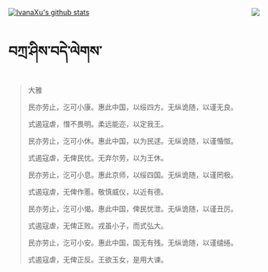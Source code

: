[![IvanaXu's github stats](https://github-readme-stats.vercel.app/api?username=IvanaXu&show_icons=true&theme=vue-dark)](https://github.com/anuraghazra/github-readme-stats)
<img align="right" src="https://github-readme-stats.vercel.app/api/top-langs/?username=IvanaXu&langs_count=3&theme=graywhite" />
# བཀྲ་ཤིས་བདེ་ལེགས་
> 大雅
> 
> 民亦劳止，汔可小康。惠此中国，以绥四方。无纵诡随，以谨无良。
> 
> 式遏寇虐，憯不畏明。柔远能迩，以定我王。
> 
> 民亦劳止，汔可小休。惠此中国，以为民逑。无纵诡随，以谨惛怓。
> 
> 式遏寇虐，无俾民忧。无弃尔劳，以为王休。
> 
> 民亦劳止，汔可小息。惠此京师，以绥四国。无纵诡随，以谨罔极。
> 
> 式遏寇虐，无俾作慝。敬慎威仪，以近有德。
> 
> 民亦劳止，汔可小愒。惠此中国，俾民忧泄。无纵诡随，以谨丑厉。
> 
> 式遏寇虐，无俾正败。戎虽小子，而式弘大。
> 
> 民亦劳止，汔可小安。惠此中国，国无有残。无纵诡随，以谨缱绻。
> 
> 式遏寇虐，无俾正反。王欲玉女，是用大谏。
>
